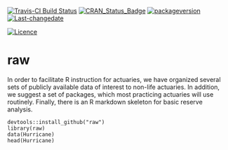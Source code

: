 [![Travis-CI Build
Status](https://travis-ci.org/PirateGrunt/raw_package.svg?branch=master)](https://travis-ci.org/PirateGrunt/raw_package)
[![CRAN\_Status\_Badge](http://www.r-pkg.org/badges/version/raw)](https://cran.r-project.org/package=raw)
[![packageversion](https://img.shields.io/badge/Package%20version-0.1.1-orange.svg?style=flat-square)](commits/master)
[![Last-changedate](https://img.shields.io/badge/last%20change-2016--08--02-yellowgreen.svg)](/commits/master)

[![Licence](https://img.shields.io/badge/licence-CC0-blue.svg)](http://choosealicense.com/licenses/cc0-1.0/)

raw
===

In order to facilitate R instruction for actuaries, we have organized
several sets of publicly available data of interest to non-life
actuaries. In addition, we suggest a set of packages, which most
practicing actuaries will use routinely. Finally, there is an R markdown
skeleton for basic reserve analysis.

    devtools::install_github("raw")
    library(raw)
    data(Hurricane)
    head(Hurricane)
